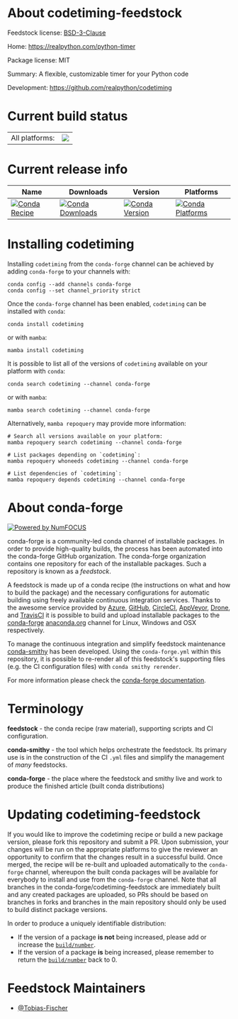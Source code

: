 About codetiming-feedstock
==========================

Feedstock license: [BSD-3-Clause](https://github.com/conda-forge/codetiming-feedstock/blob/main/LICENSE.txt)

Home: https://realpython.com/python-timer

Package license: MIT

Summary: A flexible, customizable timer for your Python code

Development: https://github.com/realpython/codetiming

Current build status
====================


<table><tr><td>All platforms:</td>
    <td>
      <a href="https://dev.azure.com/conda-forge/feedstock-builds/_build/latest?definitionId=15621&branchName=main">
        <img src="https://dev.azure.com/conda-forge/feedstock-builds/_apis/build/status/codetiming-feedstock?branchName=main">
      </a>
    </td>
  </tr>
</table>

Current release info
====================

| Name | Downloads | Version | Platforms |
| --- | --- | --- | --- |
| [![Conda Recipe](https://img.shields.io/badge/recipe-codetiming-green.svg)](https://anaconda.org/conda-forge/codetiming) | [![Conda Downloads](https://img.shields.io/conda/dn/conda-forge/codetiming.svg)](https://anaconda.org/conda-forge/codetiming) | [![Conda Version](https://img.shields.io/conda/vn/conda-forge/codetiming.svg)](https://anaconda.org/conda-forge/codetiming) | [![Conda Platforms](https://img.shields.io/conda/pn/conda-forge/codetiming.svg)](https://anaconda.org/conda-forge/codetiming) |

Installing codetiming
=====================

Installing `codetiming` from the `conda-forge` channel can be achieved by adding `conda-forge` to your channels with:

```
conda config --add channels conda-forge
conda config --set channel_priority strict
```

Once the `conda-forge` channel has been enabled, `codetiming` can be installed with `conda`:

```
conda install codetiming
```

or with `mamba`:

```
mamba install codetiming
```

It is possible to list all of the versions of `codetiming` available on your platform with `conda`:

```
conda search codetiming --channel conda-forge
```

or with `mamba`:

```
mamba search codetiming --channel conda-forge
```

Alternatively, `mamba repoquery` may provide more information:

```
# Search all versions available on your platform:
mamba repoquery search codetiming --channel conda-forge

# List packages depending on `codetiming`:
mamba repoquery whoneeds codetiming --channel conda-forge

# List dependencies of `codetiming`:
mamba repoquery depends codetiming --channel conda-forge
```


About conda-forge
=================

[![Powered by
NumFOCUS](https://img.shields.io/badge/powered%20by-NumFOCUS-orange.svg?style=flat&colorA=E1523D&colorB=007D8A)](https://numfocus.org)

conda-forge is a community-led conda channel of installable packages.
In order to provide high-quality builds, the process has been automated into the
conda-forge GitHub organization. The conda-forge organization contains one repository
for each of the installable packages. Such a repository is known as a *feedstock*.

A feedstock is made up of a conda recipe (the instructions on what and how to build
the package) and the necessary configurations for automatic building using freely
available continuous integration services. Thanks to the awesome service provided by
[Azure](https://azure.microsoft.com/en-us/services/devops/), [GitHub](https://github.com/),
[CircleCI](https://circleci.com/), [AppVeyor](https://www.appveyor.com/),
[Drone](https://cloud.drone.io/welcome), and [TravisCI](https://travis-ci.com/)
it is possible to build and upload installable packages to the
[conda-forge](https://anaconda.org/conda-forge) [anaconda.org](https://anaconda.org/)
channel for Linux, Windows and OSX respectively.

To manage the continuous integration and simplify feedstock maintenance
[conda-smithy](https://github.com/conda-forge/conda-smithy) has been developed.
Using the ``conda-forge.yml`` within this repository, it is possible to re-render all of
this feedstock's supporting files (e.g. the CI configuration files) with ``conda smithy rerender``.

For more information please check the [conda-forge documentation](https://conda-forge.org/docs/).

Terminology
===========

**feedstock** - the conda recipe (raw material), supporting scripts and CI configuration.

**conda-smithy** - the tool which helps orchestrate the feedstock.
                   Its primary use is in the construction of the CI ``.yml`` files
                   and simplify the management of *many* feedstocks.

**conda-forge** - the place where the feedstock and smithy live and work to
                  produce the finished article (built conda distributions)


Updating codetiming-feedstock
=============================

If you would like to improve the codetiming recipe or build a new
package version, please fork this repository and submit a PR. Upon submission,
your changes will be run on the appropriate platforms to give the reviewer an
opportunity to confirm that the changes result in a successful build. Once
merged, the recipe will be re-built and uploaded automatically to the
`conda-forge` channel, whereupon the built conda packages will be available for
everybody to install and use from the `conda-forge` channel.
Note that all branches in the conda-forge/codetiming-feedstock are
immediately built and any created packages are uploaded, so PRs should be based
on branches in forks and branches in the main repository should only be used to
build distinct package versions.

In order to produce a uniquely identifiable distribution:
 * If the version of a package **is not** being increased, please add or increase
   the [``build/number``](https://docs.conda.io/projects/conda-build/en/latest/resources/define-metadata.html#build-number-and-string).
 * If the version of a package **is** being increased, please remember to return
   the [``build/number``](https://docs.conda.io/projects/conda-build/en/latest/resources/define-metadata.html#build-number-and-string)
   back to 0.

Feedstock Maintainers
=====================

* [@Tobias-Fischer](https://github.com/Tobias-Fischer/)

